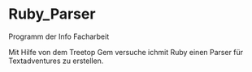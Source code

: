 # Ruby_Parser
Programm der Info Facharbeit

Mit Hilfe von dem Treetop Gem versuche ichmit Ruby einen Parser für Textadventures zu erstellen.
